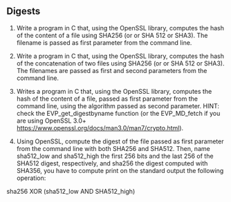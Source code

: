 ## Digests

1. Write a program in C that, using the OpenSSL library, computes the hash of the content of a file using SHA256 (or or SHA 512 or SHA3).
The filename is passed as first parameter from the command line.

2. Write a program in C that, using the OpenSSL library, computes the hash of the concatenation of two files using SHA256 (or or SHA 512 or SHA3).
The filenames are passed as first and second parameters from the command line.

3. Writes a program in C that, using the OpenSSL library, computes the hash of the content of a file, passed as first parameter from the command line, using the algorithm passed as second parameter.
HINT: check the EVP_get_digestbyname function (or the EVP_MD_fetch if you are using OpenSSL 3.0+ https://www.openssl.org/docs/man3.0/man7/crypto.html).

4. Using OpenSSL, compute the digest of the file passed as first parameter from the command line with both SHA256 and SHA512.
Then, name sha512_low and sha512_high the first 256 bits and the last 256 of the SHA512 digest, respectively, and sha256 the digest computed with SHA356, you have to compute print on the standard output the following operation:

sha256 XOR (sha512_low AND SHA512_high)
